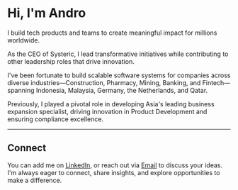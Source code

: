 # Hi, I'm Andro

I build tech products and teams to create meaningful impact for millions worldwide.

As the CEO of Systeric, I lead transformative initiatives while contributing to other leadership roles that drive innovation.

I've been fortunate to build scalable software systems for companies across diverse industries—Construction, Pharmacy, Mining, Banking, and Fintech—spanning Indonesia, Malaysia, Germany, the Netherlands, and Qatar.

Previously, I played a pivotal role in developing Asia's leading business expansion specialist, driving innovation in Product Development and ensuring compliance excellence.

---

## Connect

You can add me on [LinkedIn](https://linkedin.com/in/rvalessandro), or reach out via [Email](mailto:andro@systeric.com) to discuss your ideas. I'm always eager to connect, share insights, and explore opportunities to make a difference.
